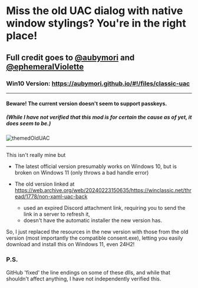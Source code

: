 
# Miss the old UAC dialog with native window stylings? You're in the right place!
## Full credit goes to [@aubymori](https://github.com/aubymori) and [@ephemeralViolette](https://github.com/ephemeralViolette/)

### Win10 Version: https://aubymori.github.io/#!/files/classic-uac
----
#### Beware! The current version doesn't seem to support passkeys. 
##### (While I have not verified that this mod is for certain the cause as of yet, it does seem to be.)
![themedOldUAC](https://github.com/user-attachments/assets/70e1ee9f-c676-4034-82ab-d890a117aae9)

----

This isn't really mine but 
- The latest official version presumably works on Windows 10, but is broken on Windows 11 (only throws a bad handle error)
  
- The old version linked at https://web.archive.org/web/20240223150635/https://winclassic.net/thread/1778/non-xaml-uac-back
  - used an expired Discord attachment link, requiring you to send the link in a server to refresh it,
  - doesn't have the automatic installer the new version has.
 
So, I just replaced the resources in the new version with those from the old version (most importantly the compatible consent.exe), letting you easily download and install this on Windows 11, even 24H2!

### P.S. 
GitHub 'fixed' the line endings on some of these dlls, and while that shouldn't affect anything, I have not independently verified this.
